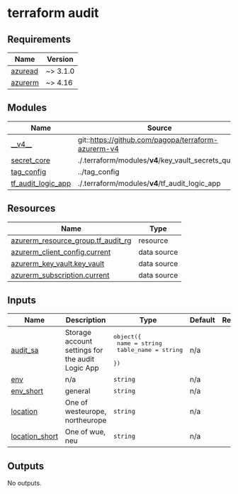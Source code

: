 # terraform audit

<!-- BEGIN_TF_DOCS -->
## Requirements

| Name | Version |
|------|---------|
| <a name="requirement_azuread"></a> [azuread](#requirement\_azuread) | ~> 3.1.0 |
| <a name="requirement_azurerm"></a> [azurerm](#requirement\_azurerm) | ~> 4.16 |

## Modules

| Name | Source | Version |
|------|--------|---------|
| <a name="module___v4__"></a> [\_\_v4\_\_](#module\_\_\_v4\_\_) | git::https://github.com/pagopa/terraform-azurerm-v4 | b17f054eeda04d5ec4173d825cc7b6e4e2901bb6 |
| <a name="module_secret_core"></a> [secret\_core](#module\_secret\_core) | ./.terraform/modules/__v4__/key_vault_secrets_query | n/a |
| <a name="module_tag_config"></a> [tag\_config](#module\_tag\_config) | ../tag_config | n/a |
| <a name="module_tf_audit_logic_app"></a> [tf\_audit\_logic\_app](#module\_tf\_audit\_logic\_app) | ./.terraform/modules/__v4__/tf_audit_logic_app | n/a |

## Resources

| Name | Type |
|------|------|
| [azurerm_resource_group.tf_audit_rg](https://registry.terraform.io/providers/hashicorp/azurerm/latest/docs/resources/resource_group) | resource |
| [azurerm_client_config.current](https://registry.terraform.io/providers/hashicorp/azurerm/latest/docs/data-sources/client_config) | data source |
| [azurerm_key_vault.key_vault](https://registry.terraform.io/providers/hashicorp/azurerm/latest/docs/data-sources/key_vault) | data source |
| [azurerm_subscription.current](https://registry.terraform.io/providers/hashicorp/azurerm/latest/docs/data-sources/subscription) | data source |

## Inputs

| Name | Description | Type | Default | Required |
|------|-------------|------|---------|:--------:|
| <a name="input_audit_sa"></a> [audit\_sa](#input\_audit\_sa) | Storage account settings for the audit Logic App | <pre>object({<br/>    name       = string<br/>    table_name = string<br/>  })</pre> | n/a | yes |
| <a name="input_env"></a> [env](#input\_env) | n/a | `string` | n/a | yes |
| <a name="input_env_short"></a> [env\_short](#input\_env\_short) | general | `string` | n/a | yes |
| <a name="input_location"></a> [location](#input\_location) | One of westeurope, northeurope | `string` | n/a | yes |
| <a name="input_location_short"></a> [location\_short](#input\_location\_short) | One of wue, neu | `string` | n/a | yes |

## Outputs

No outputs.
<!-- END_TF_DOCS -->
